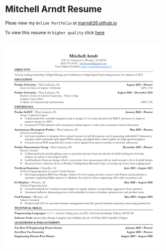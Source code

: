 # Mitchell Arndt Resume

Pleae view my `Online Portfolio` at [marndt26.github.io](https://marndt26.github.io/)

To view this resume in `higher quality` click [here](/Mitchell-Arndt-Resume.pdf)

<!-- PDF-TO-MARKDOWN:START -->
![Page 1](images/page1.png "Page 1")
---
<!-- PDF-TO-MARKDOWN:END -->
